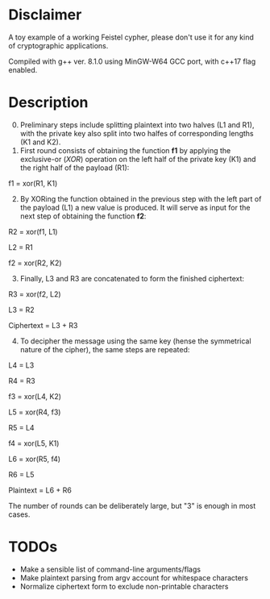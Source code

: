 # Disclaimer
A toy example of a working Feistel cypher, please don't use it for any kind of cryptographic applications.

Compiled with g++ ver. 8.1.0 using MinGW-W64 GCC port, with c++17 flag enabled. 

# Description
0. Preliminary steps include splitting plaintext into two halves (L1 and R1), with the private key also split into two halfes of corresponding lengths (K1 and K2). 
1. First round consists of obtaining the function **f1** by applying the exclusive-or (*XOR*) operation on the left half of the private key (K1) and the right half of the payload (R1):

f1 = xor(R1, K1)

2. By XORing the function obtained in the previous step with the left part of the payload (L1) a new value is produced. It will serve as input for the next step of obtaining the function **f2**:

R2 = xor(f1, L1)

L2 = R1

f2 = xor(R2, K2)

3. Finally, L3 and R3 are concatenated to form the finished ciphertext:

R3 = xor(f2, L2)

L3 = R2

Ciphertext = L3 + R3

4. To decipher the message using the same key (hense the symmetrical nature of the cipher), the same steps are repeated:

L4 = L3

R4 = R3

f3 = xor(L4, K2)

L5 = xor(R4, f3)

R5 = L4

f4 = xor(L5, K1)

L6 = xor(R5, f4)

R6 = L5

Plaintext = L6 + R6

The number of rounds can be deliberately large, but "3" is enough in most cases.

# TODOs

* Make a sensible list of command-line arguments/flags
* Make plaintext parsing from argv account for whitespace characters
* Normalize ciphertext form to exclude non-printable characters
